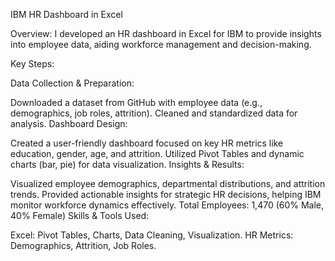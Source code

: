 IBM HR Dashboard in Excel

Overview: I developed an HR dashboard in Excel for IBM to provide insights into employee data, aiding workforce management and decision-making.

Key Steps:

Data Collection & Preparation:

Downloaded a dataset from GitHub with employee data (e.g., demographics, job roles, attrition).
Cleaned and standardized data for analysis.
Dashboard Design:

Created a user-friendly dashboard focused on key HR metrics like education, gender, age, and attrition.
Utilized Pivot Tables and dynamic charts (bar, pie) for data visualization.
Insights & Results:

Visualized employee demographics, departmental distributions, and attrition trends.
Provided actionable insights for strategic HR decisions, helping IBM monitor workforce dynamics effectively.
Total Employees: 1,470 (60% Male, 40% Female)
Skills & Tools Used:

Excel: Pivot Tables, Charts, Data Cleaning, Visualization.
HR Metrics: Demographics, Attrition, Job Roles.
